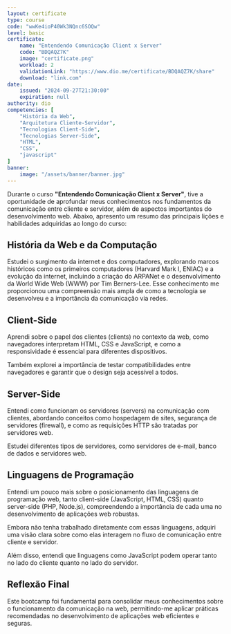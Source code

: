 ```yaml
---
layout: certificate
type: course
code: "wwKe4ioP40Wk3NQnc6SOQw"
level: basic
certificate:
    name: "Entendendo Comunicação Client x Server"
    code: "BDQAQZ7K"
    image: "certificate.png"
    workload: 2
    validationLink: "https://www.dio.me/certificate/BDQAQZ7K/share"
    download: "link.com"
date:
    issued: "2024-09-27T21:30:00"
    expiration: null
authority: dio
competencies: [
    "História da Web",
    "Arquitetura Cliente-Servidor",
    "Tecnologias Client-Side",
    "Tecnologias Server-Side",
    "HTML",
    "CSS",
    "javascript"
]
banner:
    image: "/assets/banner/banner.jpg"
---
```


Durante o curso **"Entendendo Comunicação Client x Server"**, tive a oportunidade de aprofundar meus conhecimentos nos fundamentos da comunicação entre cliente e servidor, além de aspectos importantes do desenvolvimento web. Abaixo, apresento um resumo das principais lições e habilidades adquiridas ao longo do curso:

## História da Web e da Computação

Estudei o surgimento da internet e dos computadores, explorando marcos históricos como os primeiros computadores (Harvard Mark I, ENIAC) e a evolução da internet, incluindo a criação do ARPANet e o desenvolvimento da World Wide Web (WWW) por Tim Berners-Lee.
Esse conhecimento me proporcionou uma compreensão mais ampla de como a tecnologia se desenvolveu e a importância da comunicação via redes.

## Client-Side

Aprendi sobre o papel dos clientes (clients) no contexto da web, como navegadores interpretam HTML, CSS e JavaScript, e como a responsividade é essencial para diferentes dispositivos.

Também explorei a importância de testar compatibilidades entre navegadores e garantir que o design seja acessível a todos.

## Server-Side

Entendi como funcionam os servidores (servers) na comunicação com clientes, abordando conceitos como hospedagem de sites, segurança de servidores (firewall), e como as requisições HTTP são tratadas por servidores web.

Estudei diferentes tipos de servidores, como servidores de e-mail, banco de dados e servidores web.

## Linguagens de Programação

Entendi um pouco mais sobre o posicionamento das linguagens de programação web, tanto client-side (JavaScript, HTML, CSS) quanto server-side (PHP, Node.js), compreendendo a importância de cada uma no desenvolvimento de aplicações web robustas.

Embora não tenha trabalhado diretamente com essas linguagens, adquiri uma visão clara sobre como elas interagem no fluxo de comunicação entre cliente e servidor.

Além disso, entendi que linguagens como JavaScript podem operar tanto no lado do cliente quanto no lado do servidor.

## Reflexão Final

Este bootcamp foi fundamental para consolidar meus conhecimentos sobre o funcionamento da comunicação na web, permitindo-me aplicar práticas recomendadas no desenvolvimento de aplicações web eficientes e seguras.